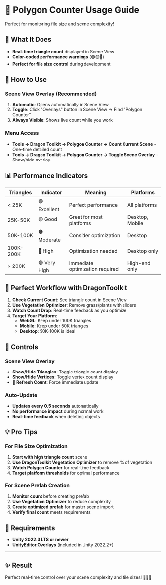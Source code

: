 # 🔺 Polygon Counter Usage Guide

Perfect for monitoring file size and scene complexity!

## 🎯 **What It Does**
- **Real-time triangle count** displayed in Scene View
- **Color-coded performance warnings** (🟢🟡🔴)
- **Perfect for file size control** during development

## 🚀 **How to Use**

### Scene View Overlay (Recommended)
1. **Automatic**: Opens automatically in Scene View
2. **Toggle**: Click "Overlays" button in Scene View → Find "Polygon Counter"
3. **Always Visible**: Shows live count while you work

### Menu Access
- **Tools → Dragon Toolkit → Polygon Counter → Count Current Scene** - One-time detailed count
- **Tools → Dragon Toolkit → Polygon Counter → Toggle Scene Overlay** - Show/hide overlay

## 📊 **Performance Indicators**

| Triangles | Indicator | Meaning | Platforms |
|-----------|-----------|---------|-----------|
| < 25K | 🟢 Excellent | Perfect performance | All platforms |
| 25K-50K | 🟡 Good | Great for most platforms | Desktop, Mobile |
| 50K-100K | 🟠 Moderate | Consider optimization | Desktop |
| 100K-200K | 🔴 High | Optimization needed | Desktop only |
| > 200K | 🟣 Very High | Immediate optimization required | High-end only |

## 🌿 **Perfect Workflow with DragonToolkit**

1. **Check Current Count**: See triangle count in Scene View
2. **Use Vegetation Optimizer**: Remove grass/plants with sliders
3. **Watch Count Drop**: Real-time feedback as you optimize
4. **Target Your Platform**: 
   - **WebGL**: Keep under 100K triangles
   - **Mobile**: Keep under 50K triangles
   - **Desktop**: 50K-100K is ideal

## 🔧 **Controls**

### Scene View Overlay
- **Show/Hide Triangles**: Toggle triangle count display
- **Show/Hide Vertices**: Toggle vertex count display  
- **🔄 Refresh Count**: Force immediate update

### Auto-Update
- **Updates every 0.5 seconds** automatically
- **No performance impact** during normal work
- **Real-time feedback** when deleting objects

## 💡 **Pro Tips**

### For File Size Optimization
1. **Start with high triangle count** scene
2. **Use DragonToolkit Vegetation Optimizer** to remove % of vegetation
3. **Watch Polygon Counter** for real-time feedback
4. **Target platform thresholds** for optimal performance

### For Scene Prefab Creation
1. **Monitor count** before creating prefab
2. **Use Vegetation Optimizer** to reduce complexity
3. **Create optimized prefab** for master scene import
4. **Verify final count** meets requirements

## 🎯 **Requirements**
- **Unity 2022.3 LTS or newer**
- **UnityEditor.Overlays** (included in Unity 2022.2+)

---

## ✨ **Result**
Perfect real-time control over your scene complexity and file sizes! 🐉🌿🔺
